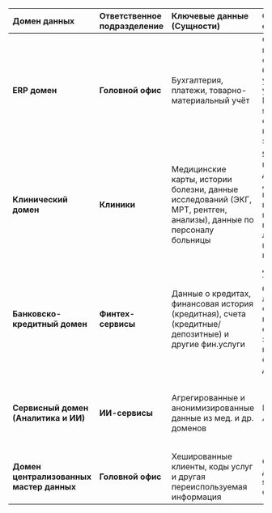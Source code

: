 |Домен данных|Ответственное подразделение|Ключевые данные (Сущности)|Описание и обоснование | DWH|
| :---- | :--- | :----------------------------------------------------------------------------------------------------------------- | :---------------------------------------------------------------------------------------------------------------------------------------- | --------------------------------------------------------------------------------------- |
| **ERP домен**                            | **Головной офис**           | Бухгалтерия, платежи, товарно-материальный учёт                                                                    | Отвечает за корпоративные финансы, бухгалтерию, управленческий учёт и активы. Головной офис является естественным владельцем этих данных. | Да                                                                                      |
| **Клинический домен**                    | **Клиники**                 | Медицинские карты, истории болезни, данные исследований (ЭКГ, МРТ, рентген, анализы), данные по персоналу больницы | Ядро медицинской деятельности. Данные генерируются и используются исключительно в процессе лечения пациентов в клиниках.                  | Нет, отдельное хранилище медицинских данных                                             |
| **Банковско-кредитный домен**            | **Финтех-сервисы**          | Данные о кредитах, финансовая история (кредитная), счета (кредитные/депозитные) и другие фин.услуги                | Данные, требующие банковской лицензии и тп.. Финтех-компания — единственный законный владелец и оператор этих данных.                     | Да                                                                                      |
| **Сервисный домен (Аналитика и ИИ)**     | **ИИ-сервисы**              | Агрегированные и анонимизированные данные из мед. и др. доменов                                                    | Результаты AI/ML моделей                                                                                                                  | Да, потребляет данные из других доменов и генерирует дополнительные аналитически данные |
| **Домен централизованных мастер данных** | **Головной офис**           | Хешированные клиенты, коды услуг и другая переиспользуемая информация                                              | Сквозной домен. Данные являются общим актив| Да |


